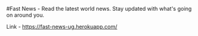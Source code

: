 #Fast News - Read the latest world news. Stay updated with what's going on around you.

Link - https://fast-news-ug.herokuapp.com/
